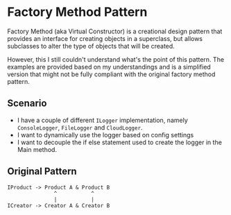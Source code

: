 ﻿# Factory Method Pattern

Factory Method (aka Virtual Constructor) is a creational design pattern that provides an interface for creating objects in a superclass, but allows subclasses to alter the type of objects that will be created.

However, this I still couldn't understand what's the point of this pattern. The examples are provided based on my understandings and is a simplified version that might not be fully compliant with the original factory method pattern.

## Scenario

- I have a couple of different `ILogger` implementation, namely `ConsoleLogger`, `FileLogger` and `CloudLogger`.
- I want to dynamically use the logger based on config settings
- I want to decouple the if else statement used to create the logger in the Main method.

## Original Pattern

```
IProduct -> Product A & Product B
               ^           ^
               |           |
ICreator -> Creator A & Creator B
```
